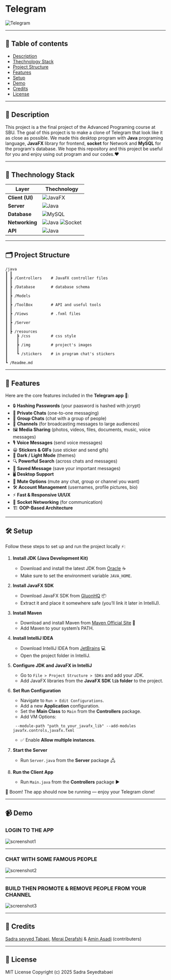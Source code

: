 # Telegram

![Telegram](src/resources/img/loginStarter.jpg)

---

## 📂 Table of contents

- [Description](#description)
- [Thechnology Stack](#thechnology-stack)
- [Project Structure](#project-structure)
- [Features](#features)
- [Setup](#setup)
- [Demo](#demo)
- [Credits](#credits)
- [License](#license)

---

## 💬 Description

This project is a the final project of the Advanced Programing course at SBU. The goal of this project is to make a clone of Telegram that look like it as close as possible. We made this desktop program with **Java** programing language, **JavaFX** library for frontend, **socket** for Network and **MySQL** for the program's database. We hope this repository and this project be useful for you and enjoy using out program and our codes.❤️

---

## 🧰 Thechnology Stack

| Layer          | Thechnology                                                                                                                                              |
|----------------|----------------------------------------------------------------------------------------------------------------------------------------------------------|
|**Client (UI)** |![JavaFX](https://img.shields.io/badge/JavaFX-0078D7?style=for-the-badge&logo=java)                                                                       |
|**Server**      |![Java](https://img.shields.io/badge/Java-ED8B00?style=for-the-badge&logo=java)                                                                           |
|**Database**    |![MySQL](https://img.shields.io/badge/MySQL-4479A1?style=for-the-badge&logo=mysql&logoColor=white)                                                        |
|**Networking**  |![Java](https://img.shields.io/badge/Java-ED8B00?style=for-the-badge&logo=java) ![Socket](https://img.shields.io/badge/Sockets-0A74DA?style=for-the-badge)|
|**API**         |![Java](https://img.shields.io/badge/Java-ED8B00?style=for-the-badge&logo=java)                                                                           |

---

## 🗂️ Project Structure

```
/java
┃ ┃
┃ ┣ /Controllers    # JavaFX controller files
┃ ┃
┃ ┣ /Database       # database schema
┃ ┃
┃ ┣ /Models
┃ ┃
┃ ┣ /ToolBox        # API and useful tools
┃ ┃
┃ ┣ /Views          # .fxml files
┃ ┃
┃ ┣ /Server
┃ ┃
┃ ┣ /resources
┃    ┣ /css         # css style
┃    ┃
┃    ┣ /img         # project's images
┃    ┃
┃    ┗ /stickers    # in program chat's stickers
┃
┗ /Readme.md
```

---

## 🚀 Features

Here are the core features included in the **Telegram app** 📨:

- 🔒 **Hashing Passwords** (your paasword is hashed with jcrypt)
- 💬 **Private Chats** (one-to-one messaging)
- 👥 **Group Chats** (chat with a group of people)  
- 📢 **Channels** (for broadcasting messages to large audiences)  
- 🖼️ **Media Sharing** (photos, videos, files, documents, music, voice messages)
- 🎙️ **Voice Messages**  (send voice messages)
- 😀 **Stickers & GIFs**  (use sticker and send gifs)
- 🌙 **Dark / Light Mode** (themes)  
- 🔍 **Powerful Search** (across chats and messages)
- 📂 **Saved Message** (save your important messages)
- 🖥️ **Desktop Support**  
- 🔔 **Mute Options**  (mute any chat, group or channel you want)
- 🛠️ **Account Management** (usernames, profile pictures, bio)  
- ⚡ **Fast & Responsive UI/UX**  
- 📡 **Socket Networking** (for communication)
- 🏗️ **OOP-Based Architecture**

---

## 🛠️ Setup

Follow these steps to set up and run the project locally ⚡:

1. **Install JDK (Java Development Kit)**  
   - Download and install the latest JDK from [Oracle](https://www.oracle.com/java/technologies/javase-downloads.html) ☕  
   - Make sure to set the environment variable `JAVA_HOME`.  

2. **Install JavaFX SDK**  
   - Download JavaFX SDK from [GluonHQ](https://gluonhq.com/products/javafx/) 📦  
   - Extract it and place it somewhere safe (you’ll link it later in IntelliJ).  

3. **Install Maven**  
   - Download and install Maven from [Maven Official Site](https://maven.apache.org/download.cgi) 📑  
   - Add Maven to your system’s PATH.  

4. **Install IntelliJ IDEA**  
   - Download IntelliJ IDEA from [JetBrains](https://www.jetbrains.com/idea/download/) 💻  
   - Open the project folder in IntelliJ.  

5. **Configure JDK and JavaFX in IntelliJ**  
   - Go to `File > Project Structure > SDKs` and add your JDK.  
   - Add JavaFX libraries from the **JavaFX SDK `lib` folder** to the project.  

6. **Set Run Configuration**  
   - Navigate to `Run > Edit Configurations`.  
   - Add a new **Application** configuration.  
   - Set the **Main Class** to `Main` from the **Controllers** package.  
   - Add VM Options:
    ```
     --module-path "path_to_your_javafx_lib" --add-modules javafx.controls,javafx.fxml
    ```  
   - ✅ Enable **Allow multiple instances**.  

7. **Start the Server**  
   - Run `Server.java` from the **Server** package 🖧  

8. **Run the Client App**  
   - Run `Main.java` from the **Controllers** package ▶️  

🎉 Boom! The app should now be running — enjoy your Telegram clone!

---

## 📹 Demo

### LOGIN TO THE APP

![screenshot1](src/resources/img/screenshot1.png)

---

### CHAT WITH SOME FAMOUS PEOPLE

![screenshot2](src/resources/img/screenshot2.png)

---

### BUILD THEN PROMOTE & REMOVE PEOPLE FROM YOUR CHANNEL

![screenshot3](src/resources/img/screenshot3.png)

---

## 🤝 Credits

[Sadra seyyed Tabaei](https://github.com/sadra3st), [Meraj Derafshi](https://github.com/MerajDerafshi) & [Amin Asadi](https://github.com/yoaminoo) (contributers)

---

## 📄 License

MIT License
Copyright (c) 2025 Sadra Seyedtabaei
